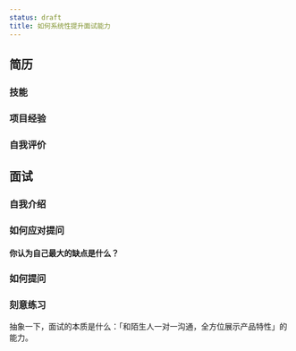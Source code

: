 ```yaml
---
status: draft
title: 如何系统性提升面试能力
---
```

## 简历
### 技能
### 项目经验
### 自我评价
## 面试
### 自我介绍
### 如何应对提问
#### 你认为自己最大的缺点是什么？
### 如何提问
### 刻意练习
抽象一下，面试的本质是什么：「和陌生人一对一沟通，全方位展示产品特性」的能力。

